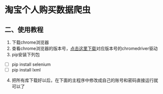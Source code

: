 
#  淘宝个人购买数据爬虫

## 二、使用教程
 1. 下载chrome浏览器
 2. 查看chrome浏览器的版本号，[点击这里下载](http://chromedriver.storage.googleapis.com/index.html)对应版本号的chromedriver驱动
 3. pip安装下列包
 - [ ]  pip install selenium
 - [ ]  pip install lxml
4. 把所有库下载好以后，在下面的主程序中修改成自己的账号和密码直接运行就可以了
